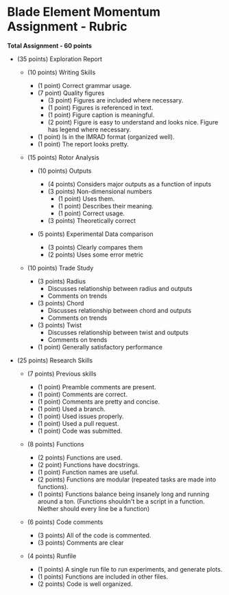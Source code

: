 # Blade Element Momentum Assignment - Rubric

**Total Assignment - 60 points**

- (35 points) Exploration Report
    - (10 points) Writing Skills
        - (1 point) Correct grammar usage.
        - (7 point) Quality figures
            - (3 point) Figures are included where necessary.
            - (1 point) Figures is referenced in text.
            - (1 point) Figure caption is meaningful.
            - (2 point) Figure is easy to understand and looks nice. Figure has legend where necessary.
        - (1 point) Is in the IMRAD format (organized well).
        - (1 point) The report looks pretty.

    - (15 points) Rotor Analysis
        - (10 points) Outputs
            - (4 points) Considers major outputs as a function of inputs
            - (3 points) Non-dimensional numbers
                - (1 point) Uses them.
                - (1 point) Describes their meaning.
                - (1 point) Correct usage.
            - (3 points) Theoretically correct

        - (5 points) Experimental Data comparison
            - (3 points) Clearly compares them
            - (2 points) Uses some error metric


    - (10 points) Trade Study
        - (3 points) Radius
            - Discusses relationship between radius and outputs
            - Comments on trends
        - (3 points) Chord
            - Discusses relationship between chord and outputs
            - Comments on trends
        - (3 points) Twist
            - Discusses relationship between twist and outputs
            - Comments on trends
        - (1 point) Generally satisfactory performance



- (25 points) Research Skills
    - (7 points) Previous skills
        - (1 point) Preamble comments are present.
        - (1 point) Comments are correct.
        - (1 point) Comments are pretty and concise.
        - (1 point) Used a branch.
        - (1 point) Used issues properly.
        - (1 point) Used a pull request.
        - (1 point) Code was submitted.

    - (8 points) Functions
        - (2 points) Functions are used.
        - (2 point) Functions have docstrings.
        - (1 point) Function names are useful.
        - (2 points) Functions are modular (repeated tasks are made into functions).
        - (1 points) Functions balance being insanely long and running around a ton. (Functions shouldn't be a script in a function. Niether should every line be a function)

    - (6 points) Code comments
        - (3 points) All of the code is commented.
        - (3 points) Comments are clear

    - (4 points) Runfile
        - (1 points) A single run file to run experiments, and generate plots.
        - (1 points) Functions are included in other files.
        - (2 points) Code is well organized.
